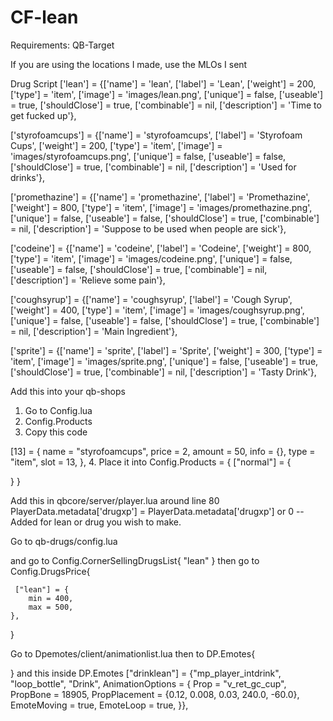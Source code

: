 # CF-lean


Requirements:
QB-Target

If you are using the locations I made, use the MLOs I sent


Drug Script 
['lean'] 		 		 = {['name'] = 'lean', 			 			['label'] = 'Lean', 				['weight'] = 200, 		['type'] = 'item', 		['image'] = 'images/lean.png', 			['unique'] = false, 	['useable'] = true, 	['shouldClose'] = true,	   ['combinable'] = nil,   ['description'] = 'Time to get fucked up'},

['styrofoamcups'] 		 = {['name'] = 'styrofoamcups', 			['label'] = 'Styrofoam Cups', 		['weight'] = 200, 		['type'] = 'item', 		['image'] = 'images/styrofoamcups.png', ['unique'] = false, 	['useable'] = false, 	['shouldClose'] = true,	   ['combinable'] = nil,   ['description'] = 'Used for drinks'},

['promethazine'] 		 = {['name'] = 'promethazine', 			    ['label'] = 'Promethazine', 		['weight'] = 800, 		['type'] = 'item', 		['image'] = 'images/promethazine.png', 	['unique'] = false, 	['useable'] = false, 	['shouldClose'] = true,	   ['combinable'] = nil,   ['description'] = 'Suppose to be used when people are sick'},

['codeine'] 		 	 = {['name'] = 'codeine', 			  		['label'] = 'Codeine', 				['weight'] = 800, 		['type'] = 'item', 		['image'] = 'images/codeine.png', 		['unique'] = false, 	['useable'] = false, 	['shouldClose'] = true,	   ['combinable'] = nil,   ['description'] = 'Relieve some pain'},

['coughsyrup'] 			 = {['name'] = 'coughsyrup', 			    ['label'] = 'Cough Syrup', 			['weight'] = 400, 		['type'] = 'item', 		['image'] = 'images/coughsyrup.png', 	['unique'] = false, 	['useable'] = false, 	['shouldClose'] = true,	   ['combinable'] = nil,   ['description'] = 'Main Ingredient'},

['sprite'] 				 = {['name'] = 'sprite', 			    	['label'] = 'Sprite', 				['weight'] = 300, 		['type'] = 'item', 		['image'] = 'images/sprite.png', 		['unique'] = false, 	['useable'] = true, 	['shouldClose'] = true,	   ['combinable'] = nil,   ['description'] = 'Tasty Drink'},


Add this into your qb-shops
1. Go to Config.lua
2. Config.Products
3. Copy this code


 [13] = {
            name = "styrofoamcups",
            price = 2,
            amount = 50,
            info = {},
            type = "item",
            slot = 13,
        },
4. Place it into Config.Products = {
["normal"] = {
    
}
}


Add this in qbcore/server/player.lua
around line 80
PlayerData.metadata['drugxp'] = PlayerData.metadata['drugxp'] or 0 -- Added for lean or drug you wish to make.

Go to qb-drugs/config.lua

and go to Config.CornerSellingDrugsList{
    "lean"
}
 then go to 
 Config.DrugsPrice{

     ["lean"] = {
        min = 400,
        max = 500,
    },
 }

 Go to Dpemotes/client/animationlist.lua
 then to DP.Emotes{

 }
 and this inside DP.Emotes
    ["drinklean"] = {"mp_player_intdrink", "loop_bottle", "Drink", AnimationOptions =
   {
        Prop = "v_ret_gc_cup",
        PropBone = 18905,
        PropPlacement = {0.12, 0.008, 0.03, 240.0, -60.0},
        EmoteMoving = true,
        EmoteLoop = true,
   }},
